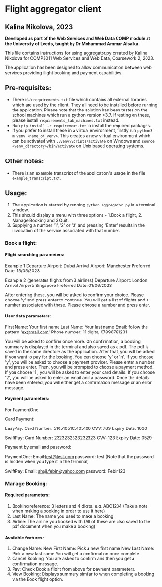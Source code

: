 # Flight aggregator client
## Kalina Nikolova, 2023
**Developed as part of the Web Services and Web Data COMP module at the University of Leeds, taught by Dr Mohammad Ammar Alsalka.**


This file contains instructions for using aggregator.py created by Kalina Nikolova
for COMP3011 Web Services and Web Data, Coursework 2, 2023.

The application has been designed to allow communication between web services providing
flight booking and payment capabilities.

## Pre-requisites:
- There is a ```requirements.txt``` file which contains all external libraries which are used by the client.
They all need to be installed before running the application. Please note that the solution has been testes on the
school machines which run a python version <3.7. If testing on these, please install ```requirements_lab_machines.txt``` instead.
- Run ```pip install -r requirement.txt``` to install the required packages.
- If you prefer to install these in a virtual environment, firstly run ```python3 -m venv <name_of_venv>```.
This creates a new virtual environment which can be activated with ```.\venv\Scripts\activate``` on Windows
and ```source <venv_directory>/bin/activate``` on Unix based operating systems.

## Other notes:
- There is an example transcript of the application's usage in the file ```example_transcript.txt```.

## Usage:
1. The application is started by running ```python aggregator.py``` in a terminal window.
2. This should display a menu with three options - 1.Book a flight, 2. Manage Booking and 3.Quit.
3. Supplying a number '1', '2' or '3' and pressing 'Enter' results in the invocation of the service
associated with that number.

### Book a flight:

#### Flight searching parameters: 

Example 1
Departure Airport: Dubai
Arrival Airport: Manchester
Preferred Date: 15/05/2023

Example 2 (generates flights from 3 airlines)
Departure Airport: London
Arrival Airport: Singapore
Preferred Date: 01/06/2023

After entering these, you will be asked to confirm your choice. Please choose 'y' and press enter to continue.
You will get a list of flights and a number associated with those. Please choose a number and press enter.

#### User data parameters:
First Name: Your first name
Last Name: Your last name
Email: follow the pattern 'ex@mail.com'
Phone number: 11 digits, 07896781231

You will be asked to confirm once more. On confirmation, a booking summary is displayed in the terminal and also saved as a pdf. 
The pdf is saved in the same directory as the application. After that, you will be asked if you want to pay for the booking. You can
choose 'y' or 'n'. If you choose 'y', you will be asked to choose a payment provider. Please enter a number and press enter. Then, you will be
prompted to choose a payment method. If you choose '1', you will be asked to enter your card details. If you choose '2', you will be asked to enter
an email and a password. Once the details have been entered, you will either get a confirmation message or an error message.

#### Payment parameters:

For PaymentOne 

Card Payment:

EasyPay:
Card Number: 5105105105105100
CVV: 789
Expiry Date: 1030

SwiftPay:
Card Number: 2323232323232323
CVV: 123
Expiry Date: 0529

Payment by email and password:

PaymentOne:
Email:test@test.com
password: test (Note that the password is hidden when you type it in the terminal)

SwiftPay:
Email: shaji.febin@yahoo.com
password: Febin123


### Manage Booking:

#### Required parameters:
1. Booking reference: 3 letters and 4 digits, e.g. ABC1234 (Take a note when making a booking in order to use it here)
2. Last Name: The name you used to make a booking
3. Airline: The airline you booked with
(All of these are also saved to the pdf document when you make a booking)

#### Available features: 
1. Change Name:
New First Name: Pick a new first name
New Last Name: Pick a new last name
You will get a confirmation once complete.
2. Cancel Booking:
You are asked to confirm and then you get a confirmation message.
3. Pay:
Check Book a flight from above for payment parameters.
4. View Booking:
Displays summary similar to when completing a booking via the Book flight option.

